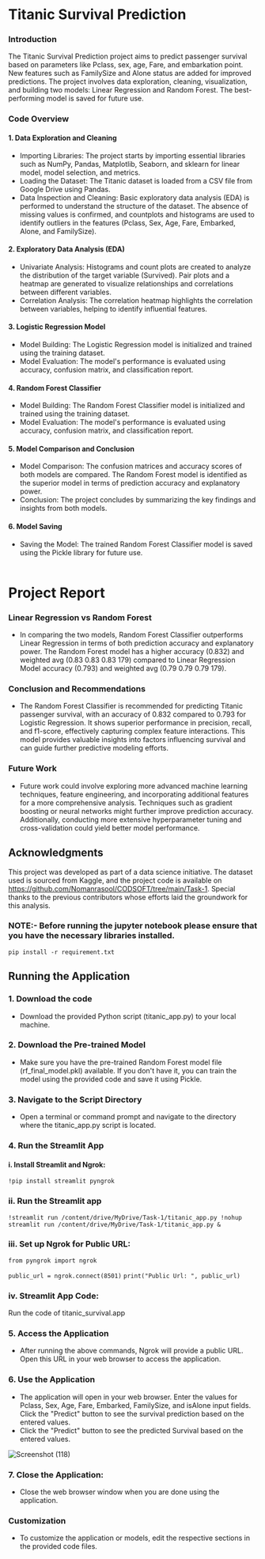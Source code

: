 # Titanic Survival Prediction

### Introduction
The Titanic Survival Prediction project aims to predict passenger survival based on parameters like Pclass, sex, age, Fare, and embarkation point. New features such as FamilySize and Alone status are added for improved predictions. The project involves data exploration, cleaning, visualization, and building two models: Linear Regression and Random Forest. The best-performing model is saved for future use.

### Code Overview
#### 1. Data Exploration and Cleaning
* Importing Libraries: The project starts by importing essential libraries such as NumPy, Pandas, Matplotlib, Seaborn, and sklearn for linear model, model selection, and metrics.
* Loading the Dataset: The Titanic dataset is loaded from a CSV file from Google Drive using Pandas.
* Data Inspection and Cleaning: Basic exploratory data analysis (EDA) is performed to understand the structure of the dataset. The absence of missing values is confirmed, and countplots and histograms are used to identify outliers in the features (Pclass, Sex, Age, Fare, Embarked, Alone, and FamilySize).
#### 2. Exploratory Data Analysis (EDA)
* Univariate Analysis: Histograms and count plots are created to analyze the distribution of the target variable (Survived). Pair plots and a heatmap are generated to visualize relationships and correlations between different variables.
* Correlation Analysis: The correlation heatmap highlights the correlation between variables, helping to identify influential features.
#### 3. Logistic Regression Model
* Model Building: The Logistic Regression model is initialized and trained using the training dataset.
* Model Evaluation: The model's performance is evaluated using accuracy, confusion matrix, and classification report.
#### 4. Random Forest Classifier
* Model Building: The Random Forest Classifier model is initialized and trained using the training dataset.
* Model Evaluation: The model's performance is evaluated using accuracy, confusion matrix, and classification report.
#### 5. Model Comparison and Conclusion
* Model Comparison: The confusion matrices and accuracy scores of both models are compared. The Random Forest model is identified as the superior model in terms of prediction accuracy and explanatory power.
* Conclusion: The project concludes by summarizing the key findings and insights from both models.
#### 6. Model Saving
* Saving the Model: The trained Random Forest Classifier model is saved using the Pickle library for future use.
<br/><br/>


# Project Report 
### Linear Regression vs Random Forest
* In comparing the two models, Random Forest Classifier outperforms Linear Regression in terms of both prediction accuracy and explanatory power. The Random Forest model has a higher accuracy (0.832) and weighted avg (0.83 0.83 0.83 179) compared to Linear Regression Model accuracy (0.793) and weighted avg (0.79 0.79 0.79 179).
### Conclusion and Recommendations
* The Random Forest Classifier is recommended for predicting Titanic passenger survival, with an accuracy of 0.832 compared to 0.793 for Logistic Regression. It shows superior performance in precision, recall, and f1-score, effectively capturing complex feature interactions. This model provides valuable insights into factors influencing survival and can guide further predictive modeling efforts.
### Future Work
* Future work could involve exploring more advanced machine learning techniques, feature engineering, and incorporating additional features for a more comprehensive analysis. Techniques such as gradient boosting or neural networks might further improve prediction accuracy. Additionally, conducting more extensive hyperparameter tuning and cross-validation could yield better model performance.

## Acknowledgments
This project was developed as part of a data science initiative. The dataset used is sourced from Kaggle, and the project code is available on https://github.com/Nomanrasool/CODSOFT/tree/main/Task-1. Special thanks to the previous contributors whose efforts laid the groundwork for this analysis.


### NOTE:- Before running the jupyter notebook please ensure that you have the necessary libraries installed.
`pip install -r requirement.txt`

## Running the Application
### 1. Download the code
* Download the provided Python script (titanic_app.py) to your local machine.
### 2. Download the Pre-trained Model
* Make sure you have the pre-trained Random Forest model file (rf_final_model.pkl) available. If you don't have it, you can train the model using the provided code and save it using Pickle.
### 3. Navigate to the Script Directory
* Open a terminal or command prompt and navigate to the directory where the titanic_app.py script is located.
### 4. Run the Streamlit App
#### i. Install Streamlit and Ngrok:

`!pip install streamlit pyngrok`

### ii. Run the Streamlit app

`!streamlit run /content/drive/MyDrive/Task-1/titanic_app.py
!nohup streamlit run /content/drive/MyDrive/Task-1/titanic_app.py &`

### iii. Set up Ngrok for Public URL:

`from pyngrok import ngrok`

`public_url = ngrok.connect(8501)`
`print("Public Url: ", public_url)`

### iv. Streamlit App Code:

Run the code of titanic_survival.app

### 5. Access the Application
* After running the above commands, Ngrok will provide a public URL. Open this URL in your web browser to access the application.

### 6. Use the Application
* The application will open in your web browser. Enter the values for Pclass, Sex, Age, Fare, Embarked, FamilySize, and isAlone input fields. Click the "Predict" button to see the survival prediction based on the entered values.
* Click the "Predict" button to see the predicted Survival based on the entered values.

![Screenshot (118)](https://github.com/Nomanrasool/CODSOFT/assets/100754692/6dee7201-b507-4a78-b0a5-47c5400c4f07)

### 7. Close the Application:

* Close the web browser window when you are done using the application.

### Customization
* To customize the application or models, edit the respective sections in the provided code files.
